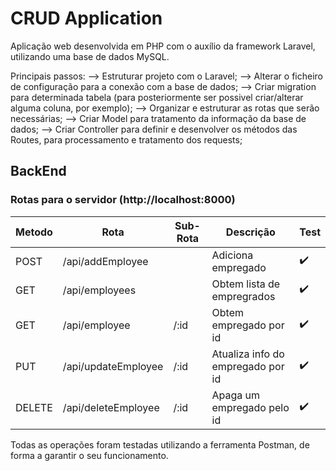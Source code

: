 # CRUD Application

Aplicação web desenvolvida em PHP com o auxílio da framework Laravel, utilizando uma base de dados MySQL. 

Principais passos:
--> Estruturar projeto com o Laravel;
--> Alterar o ficheiro de configuração para a conexão com a base de dados;
--> Criar migration para determinada tabela (para posteriormente ser possivel criar/alterar alguma coluna, por exemplo);
--> Organizar e estruturar as rotas que serão necessárias;
--> Criar Model para tratamento da informação da base de dados;
--> Criar Controller para definir e desenvolver os métodos das Routes, para processamento e tratamento dos requests;

## BackEnd

### Rotas para o servidor (http://localhost:8000)

| Metodo | Rota                | Sub-Rota           | Descrição                                |  Test  |
|--------|---------------------|--------------------|------------------------------------------|--------|
| POST   | /api/addEmployee    |                    | Adiciona empregado		       | :heavy_check_mark: |
| GET    | /api/employees      |                    | Obtem lista de empregrados	       | :heavy_check_mark: |
| GET    | /api/employee       | /:id               | Obtem empregado por id		       | :heavy_check_mark: |
| PUT    | /api/updateEmployee | /:id               | Atualiza info do empregado por id	       | :heavy_check_mark: |
| DELETE | /api/deleteEmployee | /:id               | Apaga um empregado pelo id	       | :heavy_check_mark: |

Todas as operações foram testadas utilizando a ferramenta Postman, de forma a garantir o seu funcionamento.

